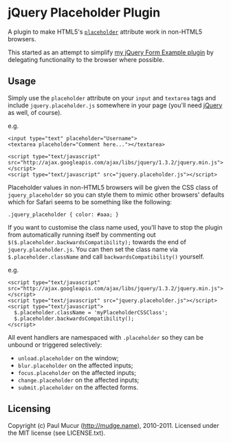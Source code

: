 jQuery Placeholder Plugin
=========================

A plugin to make HTML5's [`placeholder`][placeholder_spec] attribute work in non-HTML5 
browsers.

This started as an attempt to simplify [my jQuery Form Example plugin][jquery_example]
by delegating functionality to the browser where possible.

  [placeholder_spec]: http://www.whatwg.org/specs/web-apps/current-work/multipage/common-input-element-attributes.html#the-placeholder-attribute
  [jquery_example]: http://github.com/mudge/jquery_example

Usage
-----

Simply use the `placeholder` attribute on your `input` and `textarea` tags and include 
`jquery.placeholder.js` somewhere in your page (you'll need [jQuery][jquery] as well, of course).

e.g.

    <input type="text" placeholder="Username">
    <textarea placeholder="Comment here..."></textarea>
    
    <script type="text/javascript" src="http://ajax.googleapis.com/ajax/libs/jquery/1.3.2/jquery.min.js"></script>
    <script type="text/javascript" src="jquery.placeholder.js"></script>

  [jquery]: http://jquery.com/

Placeholder values in non-HTML5 browsers will be given the CSS class of `jquery_placeholder` so 
you can style them to mimic other browsers' defaults which for Safari seems to be something 
like the following:

    .jquery_placeholder { color: #aaa; }

If you want to customise the class name used, you'll have to stop the plugin from
automatically running itself by commenting out `$($.placeholder.backwardsCompatibility);`
towards the end of `jquery.placeholder.js`. You can then set the class name via
`$.placeholder.className` and call `backwardsCompatibility()` yourself.

e.g.

    <script type="text/javascript" src="http://ajax.googleapis.com/ajax/libs/jquery/1.3.2/jquery.min.js"></script>
    <script type="text/javascript" src="jquery.placeholder.js"></script>
    <script type="text/javascript">
      $.placeholder.className = 'myPlaceholderCSSClass';
      $.placeholder.backwardsCompatibility();
    </script>

All event handlers are namespaced with `.placeholder` so they can be unbound or
triggered selectively:

* `unload.placeholder` on the window;
* `blur.placeholder` on the affected inputs;
* `focus.placeholder` on the affected inputs;
* `change.placeholder` on the affected inputs;
* `submit.placeholder` on the affected forms.

Licensing
---------

Copyright (c) Paul Mucur (http://mudge.name), 2010-2011.
Licensed under the MIT license (see LICENSE.txt).

